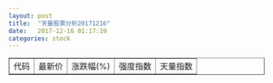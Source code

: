 ```yaml
---
layout: post
title:  "天量股票分析20171216"
date:   2017-12-16 01:17:19
categories: stock
---
```

<script type="text/javascript">
var stockList = []
</script>

<table border="1">
 <tr>
  <td>代码</td>
  <td>最新价</td>
  <td>涨跌幅(%)</td>
 <td>强度指数</td>
 <td>天量指数</td>
</tr>
</table>

